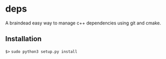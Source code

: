 # deps 
A braindead easy way to manage c++ dependencies using git and cmake.

## Installation
`$>` `sudo python3 setup.py install`

